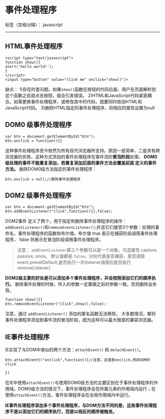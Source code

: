 ﻿# 事件处理程序

标签（空格分隔）： javascript

---

## HTML事件处理程序

```
<script type="text/javascript">   
function show(){   
alert('hello world!');   
}   
</script>   
<input type="button" value="click me" onclick="show()"/>  
```
缺点：
1)存在时差问题。如果`show()`函数在按钮的代码后面，用户在页面解析到这个函数之前就点击按钮，就会引发错误。
2)HTML和JavaScript代码紧密耦合。如需更换事件处理程序，或修改其中的代码，就要同时改动HTML和JavaScript代码。
3)删除HTML指定的事件处理程序，将相应的属性设置为null
## DOM0 级事件处理程序
```
var btn = document.getElementById("btn");
btn.onclick = function(){}
```
这种事件处理程序至今依然为所有现代浏览器所支持。原因一是简单，二是具有跨浏览器的优势。这种方式添加的事件处理程序在事件流的**冒泡阶段**处理。
**DOM0级处理的事件不能重复添加，若重复添加后面的事件方法会覆盖前面 定义的事件方法。**
删除DOM0级方法指定的事件处理程序：
```
btn.onclick = null;//删除事件处理程序
```
## DOM2 级事件处理程序
```
var btn = document.getElementById("btn");
btn.addEventListener("click",function(){},false);
```
DOM2事件 定义了两个，用于指定和删除事件处理程序的操作： `addEventListener()`和`removeEventListener()`;并且它们接受3个参数：处理的事件名，事件处理程序的函数和布尔值。布尔值 true 表示在捕获阶段调用事件处理程序， false 则表示在冒泡阶段调用事件处理程序。

> 注意： `addEventListener`第三个参数可以是一个对象，可选属性 capture, passive, once。
默认值都是 `false`。分别代表是否捕获，是否调用event.prevetDefault,是否执行一次(listener调用后是否执行removeListener)


**DOM2级主要的好处是可以添加多个事件处理程序，并会按照添加它们的顺序执行。**
删除事件处理的时候，传入的参数一定要跟之前的参数一致，否则删除会失效。
```
function show(){}
btn.removeEventListener("click",show(),false);
```
注意，通过 `addEventListener()` 添加的匿名函数无法移除。
大多数情况，都将事件处理程序添加到事件流的冒泡阶段，因为这样可以最大限度的兼容浏览器。

## IE事件处理程序
IE实现了与DOM中类似的两个方法：`attachEvent()` 和 `detachEvent()`。
```
btn.attachEventt("onclick",function(){//注意，这里是onclick,而非DOM的click

})
```
在IE中使用`attachEvent()`与使用DOM0级方法的主要区别在于事件处理程序的作用域。DOM0级方法的情况下，事件处理程序会在所属元素的作用域内运行；在使用`attachEvent()`方法，事件处理程序会在全局作用域内中运行。

**IE事件处理程序添加多个事件处理程序，与DOM方法不同的是，这些事件处理程序不是以添加它们的顺序执行，而是以相反的顺序被触发。**